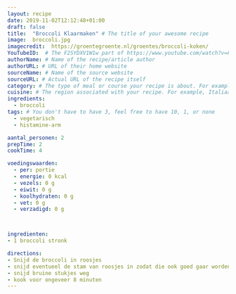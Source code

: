 ```yaml
---
layout: recipe
date: 2019-11-02T12:12:48+01:00
draft: false
title:  "Broccoli Klaarmaken" # The title of your awesome recipe
image:  broccoli.jpg
imagecredit:  https://groentegroente.nl/groentes/broccoli-koken/
YouTubeID:  # The F2SYDXV1W1w part of https://www.youtube.com/watch?v=F2SYDXV1W1w
authorName: # Name of the recipe/article author
authorURL: # URL of their home website
sourceName: # Name of the source website
sourceURL: # Actual URL of the recipe itself
category: # The type of meal or course your recipe is about. For example: "dinner", "entree", or "dessert".
cuisine: # The region associated with your recipe. For example, Italiaans, Mediterraans", or Eigen.
ingredients:
  - broccoli
tags: # You don't have to have 3, feel free to have 10, 1, or none
  - vegetarisch
  - histamine-arm

aantal_personen: 2
prepTime: 2
cookTime: 4

voedingswaarden:
  - per: portie
  - energie: 0 kcal
  - vezels: 0 g
  - eiwit: 0 g
  - koolhydraten: 0 g
  - vet: 0 g
  - verzadigd: 0 g



ingredienten:
- 1 broccoli stronk

directions:
- Snijd de broccoli in roosjes
- snijd eventueel de stam van roosjes in zodat die ook goed gaar worden
- snijd bruine stukjes weg
- kook voor ongeveer 8 minuten
---
```

